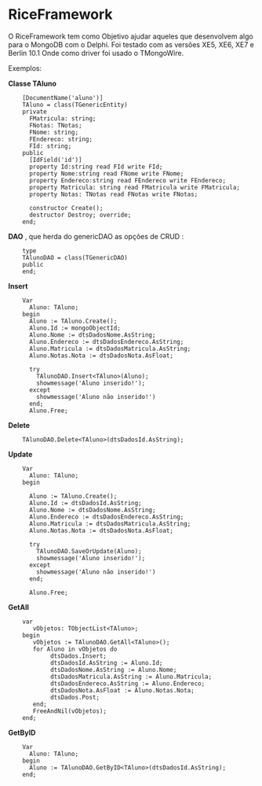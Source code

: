 # RiceFramework

O RiceFramework tem como Objetivo ajudar aqueles que desenvolvem algo para o MongoDB com o Delphi. Foi testado com as versões XE5, XE6, XE7 e Berlin 10.1
Onde como driver foi usado o TMongoWire.

Exemplos:

**Classe TAluno**

        [DocumentName('aluno')]
        TAluno = class(TGenericEntity)
        private
          FMatricula: string;
          FNotas: TNotas;
          FNome: string;
          FEndereco: string;
          FId: string;
        public
          [IdField('id')]
          property Id:string read FId write FId;
          property Nome:string read FNome write FNome;
          property Endereco:string read FEndereco write FEndereco;
          property Matricula: string read FMatricula write FMatricula;
          property Notas: TNotas read FNotas write FNotas;
      
          constructor Create();
          destructor Destroy; override;
        end;

 **DAO** 
        , que herda do genericDAO as opções de CRUD :
        
        type
        TAlunoDAO = class(TGenericDAO)
        public
        end;
  
  
**Insert**  

        Var
          Aluno: TAluno;
        begin
          Aluno := TAluno.Create();
          Aluno.Id := mongoObjectId;
          Aluno.Nome := dtsDadosNome.AsString;
          Aluno.Endereco := dtsDadosEndereco.AsString;
          Aluno.Matricula := dtsDadosMatricula.AsString;
          Aluno.Notas.Nota := dtsDadosNota.AsFloat;
        
          try
            TAlunoDAO.Insert<TAluno>(Aluno);
            showmessage('Aluno inserido!');
          except
            showmessage('Aluno não inserido!')
          end;
          Aluno.Free;

**Delete**

        TAlunoDAO.Delete<TAluno>(dtsDadosId.AsString);
        
**Update**

        Var
          Aluno: TAluno;
        begin
        
          Aluno := TAluno.Create();
          Aluno.Id := dtsDadosId.AsString;
          Aluno.Nome := dtsDadosNome.AsString;
          Aluno.Endereco := dtsDadosEndereco.AsString;
          Aluno.Matricula := dtsDadosMatricula.AsString;
          Aluno.Notas.Nota := dtsDadosNota.AsFloat;
        
          try
            TAlunoDAO.SaveOrUpdate(Aluno);
            showmessage('Aluno inserido!');
          except
            showmessage('Aluno não inserido!')
          end;
        
          Aluno.Free;
          
**GetAll**

        var
           vObjetos: TObjectList<TAluno>;
        begin   
           vObjetos := TAlunoDAO.GetAll<TAluno>();
           for Aluno in vObjetos do
                dtsDados.Insert;
                dtsDadosId.AsString := Aluno.Id;
                dtsDadosNome.AsString := Aluno.Nome;
                dtsDadosMatricula.AsString := Aluno.Matricula;
                dtsDadosEndereco.AsString := Aluno.Endereco;
                dtsDadosNota.AsFloat := Aluno.Notas.Nota;
                dtsDados.Post;
           end;
           FreeAndNil(vObjetos);
        end;

**GetByID**

        Var
          Aluno: TAluno;
        begin
          Aluno := TAlunoDAO.GetByID<TAluno>(dtsDadosId.AsString);
        end;  
